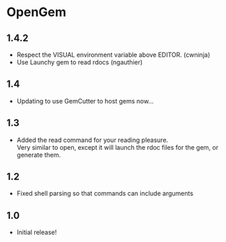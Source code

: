 OpenGem
========
1.4.2
---
* Respect the VISUAL environment variable above EDITOR. (cwninja)
* Use Launchy gem to read rdocs (ngauthier)

1.4
---
* Updating to use GemCutter to host gems now...

1.3
----
* Added the read command for your reading pleasure.  
  Very similar to open, except it will launch the rdoc files for the gem, or generate them.
  
1.2
----
* Fixed shell parsing so that commands can include arguments

1.0
----
* Initial release!